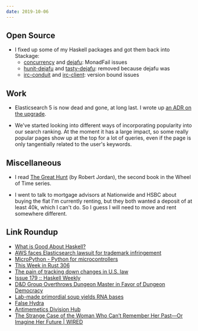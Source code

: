```yaml
---
date: 2019-10-06
---
```


## Open Source

- I fixed up some of my Haskell packages and got them back into Stackage:
  - [concurrency][] and [dejafu][]: MonadFail issues
  - [hunit-dejafu][] and [tasty-dejafu][]: removed because dejafu was
  - [irc-conduit][] and [irc-client][]: version bound issues

[concurrency]: https://www.stackage.org/nightly-2019-10-06/package/concurrency-1.8.0.0
[dejafu]: https://www.stackage.org/nightly-2019-10-06/package/dejafu-2.1.0.1
[hunit-dejafu]: https://www.stackage.org/nightly-2019-10-06/package/hunit-dejafu-2.0.0.1
[tasty-dejafu]: https://www.stackage.org/nightly-2019-10-06/package/tasty-dejafu-2.0.0.1
[irc-conduit]: https://www.stackage.org/nightly-2019-10-06/package/irc-conduit-0.3.0.4
[irc-client]: https://www.stackage.org/nightly-2019-10-06/package/irc-client-1.1.1.1

## Work

- Elasticsearch 5 is now dead and gone, at long last.  I wrote up [an
  ADR on the upgrade][].

- We've started looking into different ways of incorporating
  popularity into our search ranking.  At the moment it has a large
  impact, so some really popular pages show up at the top for a lot of
  queries, even if the page is only tangentially related to the user's
  keywords.

[an ADR on the upgrade]: https://github.com/alphagov/search-api/blob/master/doc/arch/adr-009-elasticsearch6-upgrade.md

## Miscellaneous

- I read [The Great Hunt][] (by Robert Jordan), the second book in the
  Wheel of Time series.

- I went to talk to mortgage advisors at Nationwide and HSBC about
  buying the flat I'm currently renting, but they both wanted a
  deposit of at least 40k, which I can't do.  So I guess I will need
  to move and rent somewhere different.

[The Great Hunt]: https://en.wikipedia.org/wiki/The_Great_Hunt

## Link Roundup

- [What is Good About Haskell?](https://doisinkidney.com/posts/2019-10-02-what-is-good-about-haskell.html)
- [AWS faces Elasticsearch lawsuit for trademark infringement](https://searchaws.techtarget.com/news/252471650/AWS-faces-Elasticsearch-lawsuit-for-trademark-infringement)
- [MicroPython - Python for microcontrollers](https://micropython.org/)
- [This Week in Rust 306](https://this-week-in-rust.org/blog/2019/10/01/this-week-in-rust-306/)
- [The pain of tracking down changes in U.S. law](https://blog.plover.com/law/citations.html)
- [Issue 179 :: Haskell Weekly](https://haskellweekly.news/issues/179.html)
- [D&D Group Overthrows Dungeon Master in Favor of Dungeon Democracy](https://thehardtimes.net/harddrive/dd-group-overthrows-dungeon-master-favor-dungeon-democracy/)
- [Lab-made primordial soup yields RNA bases](https://www.nature.com/articles/d41586-019-02622-4)
- [False Hydra](http://goblinpunch.blogspot.com/2014/09/false-hydra.html)
- [Antimemetics Division Hub](http://www.scp-wiki.net/antimemetics-division-hub)
- [The Strange Case of the Woman Who Can’t Remember Her Past—Or Imagine Her Future | WIRED](https://www.wired.com/2016/04/susie-mckinnon-autobiographical-memory-sdam/)
